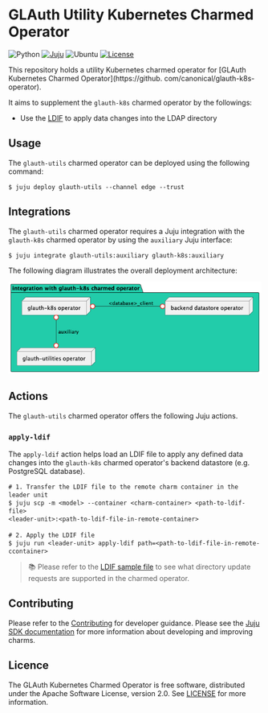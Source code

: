 # GLAuth Utility Kubernetes Charmed Operator

![Python](https://img.shields.io/python/required-version-toml?label=Python&tomlFilePath=https://raw.githubusercontent.com/canonical/glauth-utils/main/pyproject.toml)
[![Juju](https://img.shields.io/badge/Juju%20-3.0+-%23E95420)](https://github.com/juju/juju)
![Ubuntu](https://img.shields.io/badge/Ubuntu-22.04-E95420?label=Ubuntu&logo=ubuntu&logoColor=white)
[![License](https://img.shields.io/github/license/canonical/glauth-utils?label=License)](https://github.com/canonical/glauth-k8s-operator/blob/main/LICENSE)

This repository holds a utility Kubernetes charmed operator
for [GLAuth Kubernetes Charmed Operator](https://github.
com/canonical/glauth-k8s-operator).

It aims to supplement the `glauth-k8s` charmed operator by the followings:

- Use the [LDIF](https://en.wikipedia.org/wiki/LDAP_Data_Interchange_Format) to
  apply data changes into the LDAP directory

## Usage

The `glauth-utils` charmed operator can be deployed using the following command:

```shell
$ juju deploy glauth-utils --channel edge --trust
```

## Integrations

The `glauth-utils` charmed operator requires a Juju integration with the
`glauth-k8s` charmed operator by using the `auxiliary` Juju interface:

```shell
$ juju integrate glauth-utils:auxiliary glauth-k8s:auxiliary
```

The following diagram illustrates the overall deployment architecture:

![deployment](img/integration.png)

## Actions

The `glauth-utils` charmed operator offers the following Juju actions.

### `apply-ldif`

The `apply-ldif` action helps load an LDIF file to apply any defined data
changes into the `glauth-k8s` charmed operator's backend datastore (e.g.
PostgreSQL database).

```shell
# 1. Transfer the LDIF file to the remote charm container in the leader unit
$ juju scp -m <model> --container <charm-container> <path-to-ldif-file>
<leader-unit>:<path-to-ldif-file-in-remote-container>

# 2. Apply the LDIF file
$ juju run <leader-unit> apply-ldif path=<path-to-ldif-file-in-remote-ccontainer>
```

> 📚 Please refer to the [LDIF sample file](samples/sample.ldif) to see what
> directory update requests are supported in the charmed operator.

## Contributing

Please refer to the [Contributing](CONTRIBUTING.md) for developer guidance.
Please see the [Juju SDK documentation](https://juju.is/docs/sdk) for more
information about developing and improving charms.

## Licence

The GLAuth Kubernetes Charmed Operator is free software, distributed under the
Apache Software License, version 2.0.
See [LICENSE](LICENSE) for more information.
